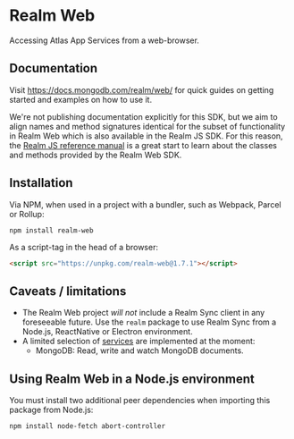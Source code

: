 # Realm Web

Accessing Atlas App Services from a web-browser.

## Documentation

Visit https://docs.mongodb.com/realm/web/ for quick guides on getting started and examples on how to use it.

We're not publishing documentation explicitly for this SDK, but we aim to align names and method signatures identical for the subset of functionality in Realm Web which is also available in the Realm JS SDK. For this reason, the [Realm JS reference manual](https://docs.mongodb.com/realm-sdks/js/latest/) is a great start to learn about the classes and methods provided by the Realm Web SDK.

## Installation

Via NPM, when used in a project with a bundler, such as Webpack, Parcel or Rollup:

```
npm install realm-web
```

As a script-tag in the head of a browser:

```html
<script src="https://unpkg.com/realm-web@1.7.1"></script>
```

## Caveats / limitations

- The Realm Web project *will not* include a Realm Sync client in any foreseeable future. Use the `realm` package to use Realm Sync from a Node.js, ReactNative or Electron environment.
- A limited selection of [services](https://docs.mongodb.com/stitch/services/) are implemented at the moment:
  - MongoDB: Read, write and watch MongoDB documents.

## Using Realm Web in a Node.js environment

You must install two additional peer dependencies when importing this package from Node.js:

```
npm install node-fetch abort-controller
```
